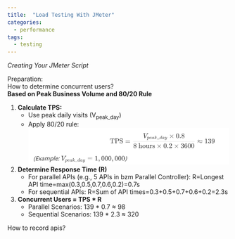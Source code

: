 ```yaml
---
title:  "Load Testing With JMeter"
categories: 
  - performance
tags:
  - testing
---
```


_Creating Your JMeter Script_  

Preparation:  
How to determine concurrent users?  
**Based on Peak Business Volume and 80/20 Rule**  
1. **Calculate TPS:**
    * Use peak daily visits (V<sub>peak_day</sub>)
    * Apply 80/20 rule:
      ![tps](/assets/images/tps.png)
2. **Determine Response Time (R)**
    * For parallel APIs (e.g., 5 APIs in bzm Parallel Controller):
      R=Longest API time=max(0.3,0.5,0.7,0.6,0.2)=0.7s
    * For sequential APIs:
      R=Sum of API times=0.3+0.5+0.7+0.6+0.2=2.3s  
3. **Concurrent Users = TPS * R**
    * Parallel Scenarios: 139 * 0.7 ≈ 98
    * Sequential Scenarios: 139 * 2.3 ≈ 320

How to record apis?
